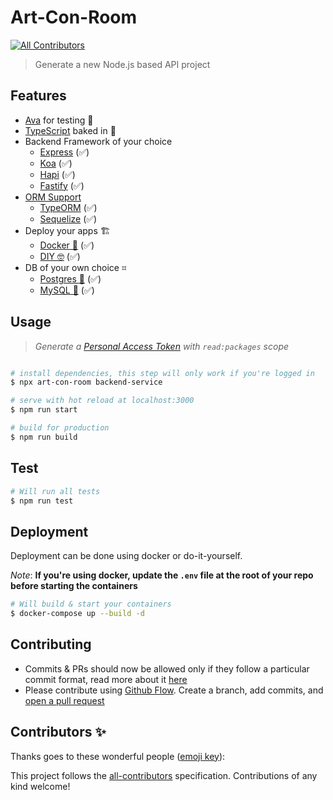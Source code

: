# Art-Con-Room

<!-- ALL-CONTRIBUTORS-BADGE:START - Do not remove or modify this section -->
[![All Contributors](https://img.shields.io/badge/all_contributors-3-orange.svg?style=flat-square)](#contributors-)
<!-- ALL-CONTRIBUTORS-BADGE:END -->

> Generate a new Node.js based API project 

## Features

- [Ava](https://ava.li) for testing 🧪
- [TypeScript](https://typescript.nuxtjs.org/) baked in 🙌
- Backend Framework of your choice
  - [Express](http://expressjs.com/) (✅)
  - [Koa](https://koajs.com/) (✅)
  - [Hapi](https://hapi.dev/) (✅)
  - [Fastify](https://www.fastify.io/) (✅)
- [ORM Support]()
  - [TypeORM](https://typeorm.io/) (✅)
  - [Sequelize](https://sequelize.org/) (✅)
- Deploy your apps 🏗
  - [Docker 🐳](https://www.docker.com/) (✅)
  - [DIY 🤓]() (✅)
- DB of your own choice ⌗
  - [Postgres 🐘](https://www.postgresql.org/) (✅)
  - [MySQL 🐬](https://www.mysql.com/) (✅)

## Usage
> _Generate a [Personal Access Token](https://github.com/settings/tokens/new) with `read:packages` scope_

``` bash

# install dependencies, this step will only work if you're logged in
$ npx art-con-room backend-service

# serve with hot reload at localhost:3000
$ npm run start

# build for production
$ npm run build
```

## Test

```bash
# Will run all tests
$ npm run test
```

## Deployment

Deployment can be done using docker or do-it-yourself.

_Note_: **If you're using docker, update the `.env` file at the root of your repo before starting the containers**

```bash
# Will build & start your containers
$ docker-compose up --build -d
```

## Contributing

- Commits & PRs should now be allowed only if they follow a particular commit format, read more about it [here](https://github.com/conventional-changelog/commitlint/tree/master/%40commitlint/config-conventional#type-enum)
- Please contribute using [Github Flow](https://guides.github.com/introduction/flow/). Create a branch, add commits, and [open a pull request](https://github.com/compare)

## Contributors ✨

Thanks goes to these wonderful people ([emoji key](https://allcontributors.org/docs/en/emoji-key)):

<!-- ALL-CONTRIBUTORS-LIST:START - Do not remove or modify this section -->
<!-- prettier-ignore-start -->
<!-- markdownlint-disable -->


<!-- markdownlint-enable -->
<!-- prettier-ignore-end -->
<!-- ALL-CONTRIBUTORS-LIST:END -->

This project follows the [all-contributors](https://github.com/all-contributors/all-contributors) specification. Contributions of any kind welcome!